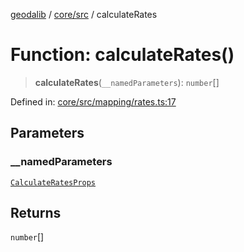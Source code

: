 [geodalib](../../../modules.md) / [core/src](../index.md) / calculateRates

# Function: calculateRates()

> **calculateRates**(`__namedParameters`): `number`[]

Defined in: [core/src/mapping/rates.ts:17](https://github.com/GeoDaCenter/geoda-lib/blob/3f9453a08cf3d7f96b1a0d65d18359804129d8d2/js/packages/core/src/mapping/rates.ts#L17)

## Parameters

### \_\_namedParameters

[`CalculateRatesProps`](../type-aliases/CalculateRatesProps.md)

## Returns

`number`[]
